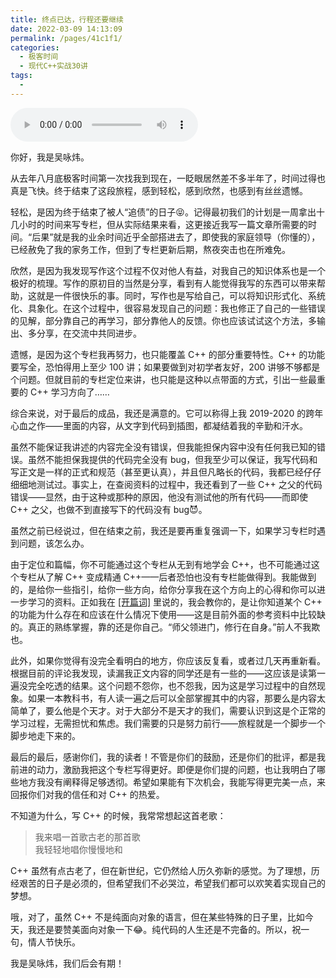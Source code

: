 ```yaml
---
title: 终点已达，行程还要继续
date: 2022-03-09 14:13:09
permalink: /pages/41c1f1/
categories:
  - 极客时间
  - 现代C++实战30讲
tags:
  - 
---
```

<audio title="结束语.终点已达，行程还要继续" src="https://static001.geekbang.org/resource/audio/96/ab/9651a20560c8fba096a4e9b75fa46dab.mp3" controls="controls"></audio> 
<p>你好，我是吴咏炜。</p><p>从去年八月底极客时间第一次找我到现在，一眨眼居然差不多半年了，时间过得也真是飞快。终于结束了这段旅程，感到轻松，感到欣然，也感到有丝丝遗憾。</p><p>轻松，是因为终于结束了被人“追债”的日子😝。记得最初我们的计划是一周拿出十几小时的时间来写专栏，但从实际结果来看，这更接近我写一篇文章所需要的时间。“后果”就是我的业余时间近乎全部搭进去了，即使我的家庭领导（你懂的），已经赦免了我的家务工作，但到了专栏更新后期，熬夜突击也在所难免。</p><p>欣然，是因为我发现写作这个过程不仅对他人有益，对我自己的知识体系也是一个极好的梳理。写作的原初目的当然是分享，看到有人能觉得我写的东西可以带来帮助，这就是一件很快乐的事。同时，写作也是写给自己，可以将知识形式化、系统化、具象化。在这个过程中，很容易发现自己的问题：我也修正了自己的一些错误的见解，部分靠自己的再学习，部分靠他人的反馈。你也应该试试这个方法，多输出、多分享，在交流中共同进步。</p><p>遗憾，是因为这个专栏我再努力，也只能覆盖 C++ 的部分重要特性。C++ 的功能要写全，恐怕得用上至少 100 讲；如果要做到对初学者友好，200 讲够不够都是个问题。但就目前的专栏定位来讲，也只能是这种以点带面的方式，引出一些最重要的 C++ 学习方向了……</p><!-- [[[read_end]]] --><p>综合来说，对于最后的成品，我还是满意的。它可以称得上我 2019-2020 的跨年心血之作——里面的内容，从文字到代码到插图，都凝结着我的辛勤和汗水。</p><p>虽然不能保证我讲述的内容完全没有错误，但我能担保内容中没有任何我已知的错误。虽然不能担保我提供的代码完全没有 bug，但我至少可以保证，我写代码和写正文是一样的正式和规范（甚至更认真），并且但凡略长的代码，我都已经仔仔细细地测试过。事实上，在查阅资料的过程中，我还看到了一些 C++ 之父的代码错误——显然，由于这种或那种的原因，他没有测试他的所有代码——而即使 C++ 之父，也做不到直接写下的代码没有 bug😈。</p><p>虽然之前已经说过，但在结束之前，我还是要再重复强调一下，如果学习专栏时遇到问题，该怎么办。</p><p>由于定位和篇幅，你不可能通过这个专栏从无到有地学会 C++，也不可能通过这个专栏从了解 C++ 变成精通 C++——后者恐怕也没有专栏能做得到。我能做到的，是给你一些指引，给你一些方向，给你分享我在这个方向上的心得和你可以进一步学习的资料。正如我在 <a href="https://time.geekbang.org/column/article/169177">[开篇词]</a> 里说的，我会教你的，是让你知道某个 C++ 的功能为什么存在和应该在什么情况下使用——这是目前外面的参考资料中比较缺的。真正的熟练掌握，靠的还是你自己。“师父领进门，修行在自身。”前人不我欺也。</p><p>此外，如果你觉得有没完全看明白的地方，你应该反复看，或者过几天再重新看。根据目前的评论我发现，读漏我正文内容的同学还是有一些的——这应该是读第一遍没完全吃透的结果。这个问题不怨你，也不怨我，因为这是学习过程中的自然现象。如果一本教科书，有人读一遍之后可以全部掌握其中的内容，那要么是内容太简单了，要么他是个天才。对于大部分不是天才的我们，需要认识到这是个正常的学习过程，无需担忧和焦虑。我们需要的只是努力前行——旅程就是一个脚步一个脚步地走下来的。</p><p>最后的最后，感谢你们，我的读者！不管是你们的鼓励，还是你们的批评，都是我前进的动力，激励我把这个专栏写得更好。即便是你们提的问题，也让我明白了哪些地方我没有阐释得足够透彻。希望如果能有下次机会，我能写得更完美一点，来回报你们对我的信任和对 C++ 的热爱。</p><p>不知道为什么，写 C++ 的时候，我常常想起这首老歌：</p><blockquote>
<p>我来唱一首歌古老的那首歌<br>
我轻轻地唱你慢慢地和</p>
</blockquote><p>C++ 虽然有点古老了，但在新世纪，它仍然给人历久弥新的感觉。为了理想，历经艰苦的日子是必须的，但希望我们不必哭泣，希望我们都可以欢笑着实现自己的梦想。</p><p>哦，对了，虽然 C++ 不是纯面向对象的语言，但在某些特殊的日子里，比如今天，我还是要赞美面向对象一下😂。纯代码的人生还是不完备的。所以，祝一句，情人节快乐。</p><p>我是吴咏炜，我们后会有期！</p><p><a href="https://jinshuju.net/f/RoxGGS"><img src="https://static001.geekbang.org/resource/image/51/cd/51a6f73a5433b7347d68f924c9e3efcd.jpg" alt=""></a></p>